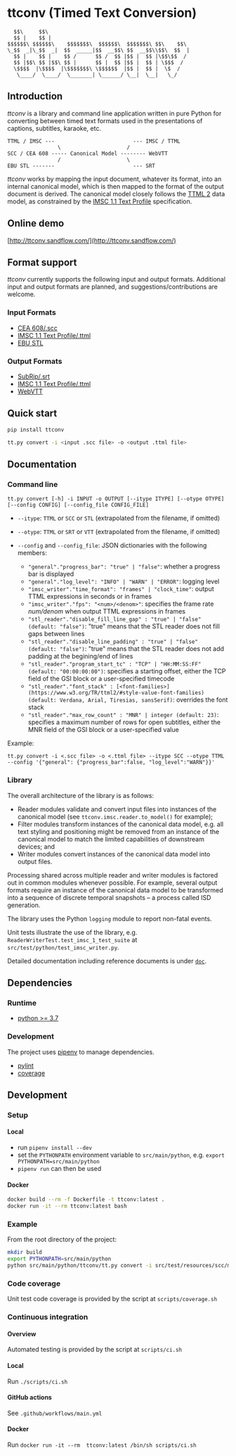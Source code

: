 # ttconv (Timed Text Conversion)

      $$\     $$\                                             
      $$ |    $$ |                                            
    $$$$$$\ $$$$$$\    $$$$$$$\  $$$$$$\  $$$$$$$\ $$\    $$\ 
    \_$$  _|\_$$  _|  $$  _____|$$  __$$\ $$  __$$\\$$\  $$  |
      $$ |    $$ |    $$ /      $$ /  $$ |$$ |  $$ |\$$\$$  / 
      $$ |$$\ $$ |$$\ $$ |      $$ |  $$ |$$ |  $$ | \$$$  /  
      \$$$$  |\$$$$  |\$$$$$$$\ \$$$$$$  |$$ |  $$ |  \$  /   
       \____/  \____/  \_______| \______/ \__|  \__|   \_/    

## Introduction

_ttconv_ is a library and command line application written in pure Python for converting between timed text
formats used in the presentations of captions, subtitles, karaoke, etc.

    TTML / IMSC ---                         --- IMSC / TTML
                    \                     /
    SCC / CEA 608 ----- Canonical Model -------- WebVTT
                    /                     \
    EBU STL -------                         --- SRT

_ttconv_ works by mapping the input document, whatever its format, into an internal canonical model, which is then mapped to the
format of the output document is derived. The canonical model closely follows the [TTML 2](https://www.w3.org/TR/ttml2) data model,
as constrained by the [IMSC 1.1 Text Profile](https://www.w3.org/TR/ttml-imsc1.1/#text-profile) specification.

## Online demo

[http://ttconv.sandflow.com/](http://ttconv.sandflow.com/)

## Format support

_ttconv_ currently supports the following input and output formats. Additional input and output formats are planned, and
suggestions/contributions are welcome.

### Input Formats

* [CEA 608/.scc](https://en.wikipedia.org/wiki/EIA-608)
* [IMSC 1.1 Text Profile/.ttml](https://www.w3.org/TR/ttml-imsc1.1/#text-profile)
* [EBU STL](https://tech.ebu.ch/docs/tech/tech3264.pdf)

### Output Formats

* [SubRip/.srt](https://en.wikipedia.org/wiki/SubRip)
* [IMSC 1.1 Text Profile/.ttml](https://www.w3.org/TR/ttml-imsc1.1/#text-profile)
* [WebVTT](https://www.w3.org/TR/webvtt1/)

## Quick start

```sh
pip install ttconv

tt.py convert -i <input .scc file> -o <output .ttml file>
```

## Documentation

### Command line

```
tt.py convert [-h] -i INPUT -o OUTPUT [--itype ITYPE] [--otype OTYPE] [--config CONFIG] [--config_file CONFIG_FILE]
```

* `--itype`: `TTML` or `SCC` or `STL` (extrapolated from the filename, if omitted)
* `--otype`: `TTML` or `SRT` or `VTT` (extrapolated from the filename, if omitted)
* `--config` and `--config_file`: JSON dictionaries with the following members:

  * `"general"."progress_bar": "true" | "false"`: whether a progress bar is displayed
  * `"general"."log_level": "INFO" | "WARN" | "ERROR"`: logging level
  * `"imsc_writer"."time_format": "frames" | "clock_time"`: output TTML expressions in seconds or in frames
  * `"imsc_writer"."fps": "<num>/<denom>"`: specifies the frame rate _num/denom_ when output TTML expressions in frames
  * `"stl_reader"."disable_fill_line_gap" : "true" | "false" (default: "false")`: "true" means that the STL reader does not fill gaps between lines
  * `"stl_reader"."disable_line_padding" : "true" | "false" (default: "false")`: "true" means that the STL reader does not add padding at the begining/end of lines
  * `"stl_reader"."program_start_tc" : "TCP" | "HH:MM:SS:FF" (default: "00:00:00:00")`: specifies a starting offset, either the TCP field of the GSI block or a user-specified timecode
  * `"stl_reader"."font_stack" : [<font-families>](https://www.w3.org/TR/ttml2/#style-value-font-families) (default: Verdana, Arial, Tiresias, sansSerif)`: overrides the font stack
  * `"stl_reader"."max_row_count" : "MNR" | integer (default: 23)`: specifies a maximum number of rows for open subtitles, either the MNR field of the GSI block or a user-specified value
  
Example:

`tt.py convert -i <.scc file> -o <.ttml file> --itype SCC --otype TTML --config '{"general": {"progress_bar":false, "log_level":"WARN"}}'`

### Library

The overall architecture of the library is as follows:

* Reader modules validate and convert input files into instances of the canonical model (see `ttconv.imsc.reader.to_model()` for
  example);
* Filter modules transform instances of the canonical data model, e.g. all text styling and positioning might be removed from an
  instance of the canonical model to match the limited capabilities of downstream devices; and
* Writer modules convert instances of the canonical data model into output files.

Processing shared across multiple reader and writer modules is factored out in common modules whenever possible. For example,
several output formats require an instance of the canonical data model to be transformed into a sequence of discrete temporal
snapshots – a process called ISD generation.

The library uses the Python `logging` module to report non-fatal events.

Unit tests illustrate the use of the library, e.g. `ReaderWriterTest.test_imsc_1_test_suite` at
`src/test/python/test_imsc_writer.py`.

Detailed documentation including reference documents is under [`doc`](./doc).

## Dependencies

### Runtime

* [python >= 3.7](https://python.org)

### Development

The project uses [pipenv](https://pypi.org/project/pipenv/) to manage dependencies.

* [pylint](https://pypi.org/project/pylint/)
* [coverage](https://pypi.org/project/coverage/)

## Development

### Setup

#### Local

* run `pipenv install --dev`
* set the `PYTHONPATH` environment variable to `src/main/python`, e.g. `export PYTHONPATH=src/main/python`
* `pipenv run` can then be used

#### Docker

```sh
docker build --rm -f Dockerfile -t ttconv:latest .
docker run -it --rm ttconv:latest bash
```

### Example

From the root directory of the project:

```sh
mkdir build
export PYTHONPATH=src/main/python
python src/main/python/ttconv/tt.py convert -i src/test/resources/scc/mix-rows-roll-up.scc -o build/mix-rows-roll-up.ttml
```

### Code coverage

Unit test code coverage is provided by the script at `scripts/coverage.sh`

### Continuous integration

#### Overview

Automated testing is provided by the script at `scripts/ci.sh`

#### Local

Run `./scripts/ci.sh`

#### GitHub actions

See `.github/workflows/main.yml`

#### Docker

Run `docker run -it --rm  ttconv:latest /bin/sh scripts/ci.sh`
